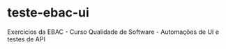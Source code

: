 # teste-ebac-ui
Exercícios da EBAC - Curso Qualidade de Software - Automações de UI e testes de API
